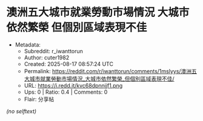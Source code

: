 # 澳洲五大城市就業勞動市場情況 大城市依然繁榮 但個別區域表現不佳

- Metadata:
  - Subreddit: r_iwanttorun
  - Author: cuter1982
  - Created: 2025-08-17 08:57:24 UTC
  - Permalink: https://reddit.com/r/iwanttorun/comments/1mslyys/澳洲五大城市就業勞動市場情況_大城市依然繁榮_但個別區域表現不佳/
  - URL: https://i.redd.it/kvc68dpnnjjf1.png
  - Ups: 0 | Ratio: 0.4 | Comments: 0
  - Flair: 分享帖

_(no selftext)_
